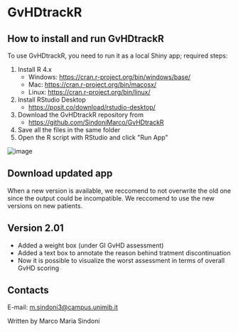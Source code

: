 # **GvHDtrackR**

## How to install and run GvHDtrackR
To use GvHDtrackR, you need to run it as a local Shiny app; required steps:
  1) Install R 4.x
        * Windows: https://cran.r-project.org/bin/windows/base/
        * Mac: https://cran.r-project.org/bin/macosx/
        * Linux: https://cran.r-project.org/bin/linux/
  2) Install RStudio Desktop
        * https://posit.co/download/rstudio-desktop/
  3) Download the GvHDtrackR repository from
        * https://github.com/SindoniMarco/GvHDtrackR
  5) Save all the files in the same folder
  6) Open the R script with RStudio and click "Run App"

![image](https://github.com/user-attachments/assets/f61d21d4-91ce-4ef3-88d3-90d7a5b98f2a)


## Download updated app
When a new version is available, we reccomend to not overwrite the old one since the output could be incompatible. We reccomend to use the new versions on new patients. 

## Version 2.01
* Added a weight box (under GI GvHD assessment)
* Added a text box to annotate the reason behind tratment discontinuation
* Now it is possible to visualize the worst assessment in terms of overall GvHD scoring


## Contacts
E-mail: m.sindoni3@campus.unimib.it

Written by Marco Maria Sindoni
    





